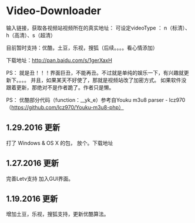 # Video-Downloader
输入链接，获取各视频站视频所在的真实地址：
可设定videoType ： n（标清）、h（高清）、s（超清）

目前暂时支持：优酷，土豆，乐视，搜狐（后续。。。。看心情添加）

下载地址：http://pan.baidu.com/s/1gerXaxH

PS：
就是丑！！！界面巨丑，不能再丑。不过就是单纯的娱乐一下，有兴趣就更新下。。。。
并且，如果某天不好使了，那就是视频站改了加密方式。
如果软件没跟着更新，那绝对不是作者跪了。作者只是懒。

PS：
优酷部分代码（function：__yk_e）参考自Youku m3u8 parser - lcz970（https://github.com/lcz970/Youku-m3u8-php）


## 1.29.2016 更新
打了 Windows & OS X 的包， 放个。下载地址


## 1.27.2016 更新
完善Letv支持
加入GUI界面。


## 1.19.2016 更新
增加土豆，乐视，搜狐支持，更新优酷算法。